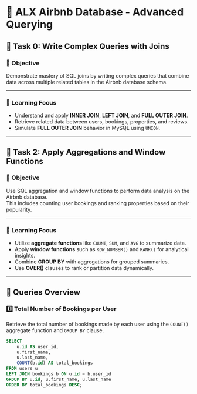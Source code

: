 # 🏨 ALX Airbnb Database - Advanced Querying

## 📘 Task 0: Write Complex Queries with Joins

### 🎯 Objective
Demonstrate mastery of SQL joins by writing complex queries that combine data across multiple related tables in the Airbnb database schema.

---

### 🧠 Learning Focus
- Understand and apply **INNER JOIN**, **LEFT JOIN**, and **FULL OUTER JOIN**.
- Retrieve related data between users, bookings, properties, and reviews.
- Simulate **FULL OUTER JOIN** behavior in MySQL using `UNION`.

---



## 📘 Task 2: Apply Aggregations and Window Functions

### 🎯 Objective
Use SQL aggregation and window functions to perform data analysis on the Airbnb database.  
This includes counting user bookings and ranking properties based on their popularity.

---

### 🧠 Learning Focus
- Utilize **aggregate functions** like `COUNT`, `SUM`, and `AVG` to summarize data.  
- Apply **window functions** such as `ROW_NUMBER()` and `RANK()` for analytical insights.  
- Combine **GROUP BY** with aggregations for grouped summaries.  
- Use **OVER()** clauses to rank or partition data dynamically.

---

## 🧩 Queries Overview

### 1️⃣ Total Number of Bookings per User

Retrieve the total number of bookings made by each user using the `COUNT()` aggregate function and `GROUP BY` clause.

```sql
SELECT 
    u.id AS user_id,
    u.first_name,
    u.last_name,
    COUNT(b.id) AS total_bookings
FROM users u
LEFT JOIN bookings b ON u.id = b.user_id
GROUP BY u.id, u.first_name, u.last_name
ORDER BY total_bookings DESC;
